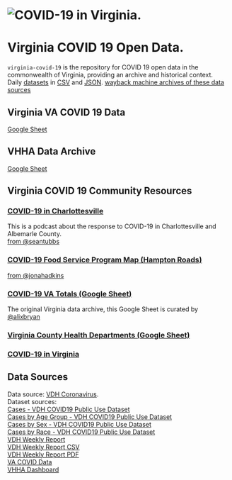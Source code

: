 # ![COVID-19 in Virginia](/master/img/sts-icon-stayhome2-a-invert-bg-white.png?raw=true "COVID-19 in Virginia"). 
# Virginia COVID 19 Open Data. 

`virginia-covid-19` is the repository for COVID 19 open data in the commonwealth of Virginia, providing an archive and historical context.  
Daily [datasets](https://github.com/jalbertbowden/virginia-covid-19/tree/master/data) in [CSV](https://github.com/jalbertbowden/virginia-covid-19/tree/master/data/csv) and [JSON](https://github.com/jalbertbowden/virginia-covid-19/tree/master/data/json). 
[wayback machine archives of these data sources](https://archive.org/details/@jalbertbowdenii?tab=web-archive)  

## Virginia VA COVID 19 Data  
[Google Sheet](https://docs.google.com/spreadsheets/d/1OE224UzFx022XQFYlkXmWyRXy8YBAABE5jDKa7zfJZQ/edit#gid=1363155774)
## VHHA Data Archive  
[Google Sheet](https://docs.google.com/spreadsheets/d/1ahR_kq-oYTCkCeTM3YfoF_mQyGq4JrwRdS7oeIOEWf4/edit#gid=0)

## Virginia COVID 19 Community Resources  
### [COVID-19 in Charlottesville](https://covid-19-in-charlottesville.simplecast.com/)  
This is a podcast about the response to COVID-19 in Charlottesville and Albemarle County.  
[from @seantubbs](https://twitter.com/seantubbs)  
### [COVID-19 Food Service Program Map (Hampton Roads)](https://www.jonahadkins.com/school-meals/)  
[from @jonahadkins](https://twitter.com/jonahadkins)  
### [COVID-19 VA Totals (Google Sheet)](https://docs.google.com/spreadsheets/d/1FgJpfYWxJi3xUhQnqnlGcyIlQ9Q5KmVJP9xLfPQexqg/edit#gid=0)  
The original Virginia data archive, this Google Sheet is curated by [@alixbryan](https://twitter.com/alixbryan)  
### [Virginia County Health Departments (Google Sheet)](https://docs.google.com/spreadsheets/d/1jQ2NgTLsTskAeONCNWNUw23F-xhoqq5bFgSRkJQUPQo/edit?usp=sharing)  
### [COVID-19 in Virginia](https://www.vpap.org/covid-19/) 


## Data Sources  
Data source: [VDH Coronavirus](http://www.vdh.virginia.gov/coronavirus/).  
Dataset sources:  
[Cases - VDH COVID19 Public Use Dataset](http://www.vdh.virginia.gov/content/uploads/sites/182/2020/03/VDH-COVID-19-PublicUseDataset-Cases.csv)  
[Cases by Age Group - VDH COVID19 Public Use Dataset](http://www.vdh.virginia.gov/content/uploads/sites/182/2020/03/VDH-COVID-19-PublicUseDataset-Cases_By-Age-Group.csv)  
[Cases by Sex - VDH COVID19 Public Use Dataset](http://www.vdh.virginia.gov/content/uploads/sites/182/2020/03/VDH-COVID-19-PublicUseDataset-Cases_By-Sex.csv)  
[Cases by Race - VDH COVID19 Public Use Dataset](http://www.vdh.virginia.gov/content/uploads/sites/182/2020/03/VDH-COVID-19-PublicUseDataset-Cases_By-Race.csv)  
[VDH Weekly Report](http://www.vdh.virginia.gov/coronavirus/weekly-report/)  
[VDH Weekly Report CSV](http://www.vdh.virginia.gov/content/uploads/sites/182/2020/04/Long-Data.csv)  
[VDH Weekly Report PDF](http://www.vdh.virginia.gov/content/uploads/sites/182/2020/04/Virginia-Weekly-COVID-19-Activity-Report.pdf)  
[VA COVID Data](https://www.publichealth.va.gov/n-coronavirus/)  
[VHHA Dashboard](https://www.vhha.com/communications/virginia-hospital-covid-19-data-dashboard/)

